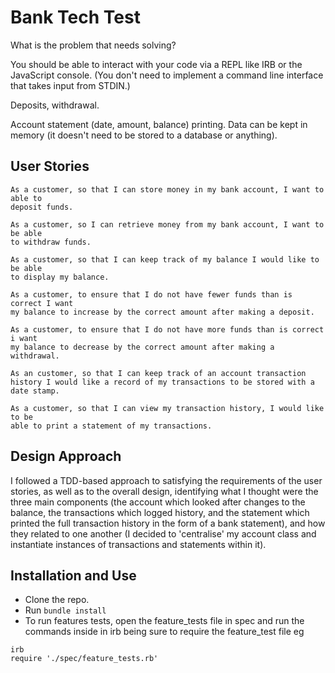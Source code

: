 # Bank Tech Test

What is the problem that needs solving?

You should be able to interact with your code via a REPL like IRB or the JavaScript console. (You don't need to implement a command line interface that takes input from STDIN.)

Deposits, withdrawal.

Account statement (date, amount, balance) printing. Data can be kept in memory (it doesn't need to be stored to a database or anything).

## User Stories

```
As a customer, so that I can store money in my bank account, I want to able to
deposit funds.

As a customer, so I can retrieve money from my bank account, I want to be able
to withdraw funds.

As a customer, so that I can keep track of my balance I would like to be able
to display my balance.

As a customer, to ensure that I do not have fewer funds than is correct I want
my balance to increase by the correct amount after making a deposit.

As a customer, to ensure that I do not have more funds than is correct i want
my balance to decrease by the correct amount after making a withdrawal.

As an customer, so that I can keep track of an account transaction
history I would like a record of my transactions to be stored with a date stamp.

As a customer, so that I can view my transaction history, I would like to be
able to print a statement of my transactions.

```
## Design Approach

I followed a TDD-based approach to satisfying the requirements of the user stories, as well as to the overall design, identifying what I thought were the three main components (the account which looked after changes to the balance, the transactions which logged history, and the statement which printed the full transaction history in the form of a bank statement), and how they related to one another (I decided to 'centralise' my account class and instantiate instances of transactions and statements within it).

## Installation and Use

- Clone the repo.
- Run  ``` bundle install ```
- To run features tests, open the feature_tests file in spec and run the commands inside in irb being sure to require the feature_test file eg
```
irb
require './spec/feature_tests.rb'

```
